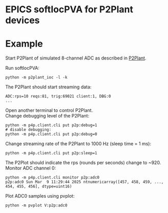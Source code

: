 # EPICS softIocPVA for P2Plant devices

# Example
Start P2Plant of simulated 8-channel ADC as described in [P2Plant](https://github.com/ASukhanov/P2Plant).

Run softIocPVA:<br>
```
python -m p2plant_ioc -l -k
```
The P2Plant should start streaming data:
```
ADC:rps=10 reqs:81, trig:69021 client:1, DBG:0
...
```
Open another terminal to control P2Plant.<br>
Change debugging level of the P2Plant:
```
python -m p4p.client.cli put p2p:debug=1
# disable debugging:
python -m p4p.client.cli put p2p:debug=0
```
Change streaming rate of the P2Plant to 1000 Hz (sleep time = 1 ms):<br>
```
python -m p4p.client.cli put p2p:sleep=1
```
The P2Plot should indicate the rps (rounds per seconds) change to ~920.<br>
Monitor ADC channel 0:<br>
```
python -m p4p.client.cli monitor p2p:adc0
p2p:adc0 Sun Mar  9 11:29:44 2025 ntnumericarray([457, 458, 459, ..., 454, 455, 456], dtype=uint16)
```
Plot ADC0 samples using pvplot:<br>
```
python -m pvplot V:p2p:adc0
```

